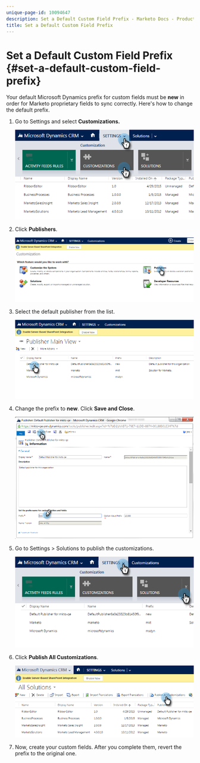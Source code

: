 ```yaml
---
unique-page-id: 10094647
description: Set a Default Custom Field Prefix - Marketo Docs - Product Documentation
title: Set a Default Custom Field Prefix
---
```


# Set a Default Custom Field Prefix {#set-a-default-custom-field-prefix}

Your default Microsoft Dynamics prefix for custom fields must be **new** in order for Marketo proprietary fields to sync correctly. Here's how to change the default prefix.

1. Go to Settings and select **Customizations.**

   ![](assets/image2015-10-9-11-3a18-3a8.png)

1. Click **Publishers**.

   ![](assets/image2015-10-9-11-3a19-3a39.png)

1. Select the default publisher from the list.

   ![](assets/image2015-10-9-11-3a2-3a45.png)

1. Change the prefix to **new**. Click **Save and Close**.

   ![](assets/image2015-10-9-11-3a9-3a17.png)

1. Go to Settings > Solutions to publish the customizations.

   ![](assets/image2015-10-9-11-3a12-3a43.png)

1. Click **Publish All Customizations**.

   ![](assets/image2015-10-9-11-3a14-3a42.png)

1. Now, create your custom fields. After you complete them, revert the prefix to the original one.

